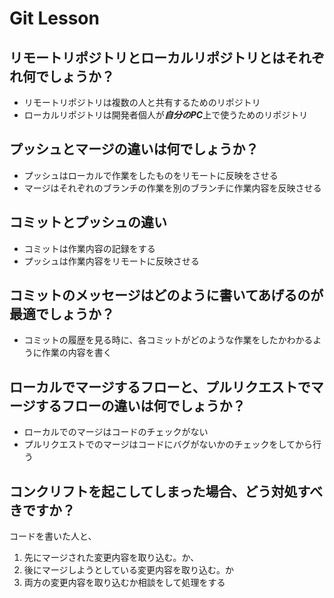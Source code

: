# Git Lesson

## リモートリポジトリとローカルリポジトリとはそれぞれ何でしょうか？
* リモートリポジトリは複数の人と共有するためのリポジトリ
* ローカルリポジトリは開発者個人が***自分のPC***上で使うためのリポジトリ


## プッシュとマージの違いは何でしょうか？
* プッシュはローカルで作業をしたものをリモートに反映をさせる
* マージはそれぞれのブランチの作業を別のブランチに作業内容を反映させる


## コミットとプッシュの違い
* コミットは作業内容の記録をする
* プッシュは作業内容をリモートに反映させる


## コミットのメッセージはどのように書いてあげるのが最適でしょうか？
- コミットの履歴を見る時に、各コミットがどのような作業をしたかわかるように作業の内容を書く


## ローカルでマージするフローと、プルリクエストでマージするフローの違いは何でしょうか？
- ローカルでのマージはコードのチェックがない
- プルリクエストでのマージはコードにバグがないかのチェックをしてから行う


## コンクリフトを起こしてしまった場合、どう対処すべきですか？
コードを書いた人と、
1. 先にマージされた変更内容を取り込む。か、
1. 後にマージしようとしている変更内容を取り込む。か
1. 両方の変更内容を取り込むか相談をして処理をする